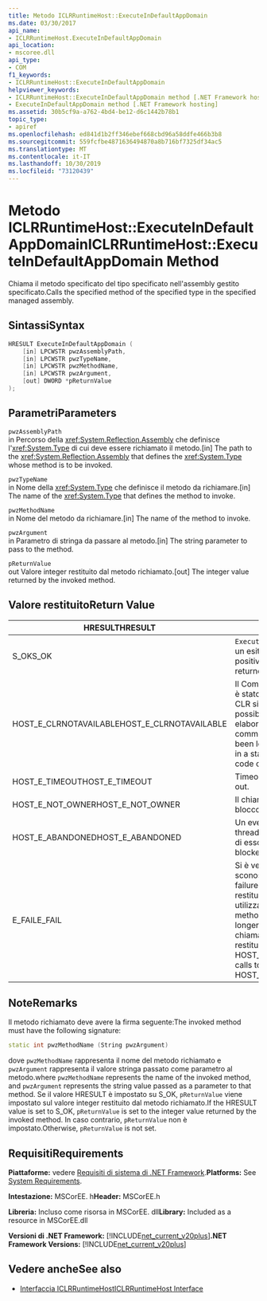 ```yaml
---
title: Metodo ICLRRuntimeHost::ExecuteInDefaultAppDomain
ms.date: 03/30/2017
api_name:
- ICLRRuntimeHost.ExecuteInDefaultAppDomain
api_location:
- mscoree.dll
api_type:
- COM
f1_keywords:
- ICLRRuntimeHost::ExecuteInDefaultAppDomain
helpviewer_keywords:
- ICLRRuntimeHost::ExecuteInDefaultAppDomain method [.NET Framework hosting]
- ExecuteInDefaultAppDomain method [.NET Framework hosting]
ms.assetid: 30b5cf9a-a762-4bd4-be12-d6c1442b78b1
topic_type:
- apiref
ms.openlocfilehash: ed841d1b2ff346ebef668cbd96a58ddfe466b3b8
ms.sourcegitcommit: 559fcfbe4871636494870a8b716bf7325df34ac5
ms.translationtype: MT
ms.contentlocale: it-IT
ms.lasthandoff: 10/30/2019
ms.locfileid: "73120439"
---
```

# <a name="iclrruntimehostexecuteindefaultappdomain-method"></a><span data-ttu-id="22d89-102">Metodo ICLRRuntimeHost::ExecuteInDefaultAppDomain</span><span class="sxs-lookup"><span data-stu-id="22d89-102">ICLRRuntimeHost::ExecuteInDefaultAppDomain Method</span></span>
<span data-ttu-id="22d89-103">Chiama il metodo specificato del tipo specificato nell'assembly gestito specificato.</span><span class="sxs-lookup"><span data-stu-id="22d89-103">Calls the specified method of the specified type in the specified managed assembly.</span></span>  
  
## <a name="syntax"></a><span data-ttu-id="22d89-104">Sintassi</span><span class="sxs-lookup"><span data-stu-id="22d89-104">Syntax</span></span>  
  
```cpp  
HRESULT ExecuteInDefaultAppDomain (  
    [in] LPCWSTR pwzAssemblyPath,  
    [in] LPCWSTR pwzTypeName,   
    [in] LPCWSTR pwzMethodName,  
    [in] LPCWSTR pwzArgument,  
    [out] DWORD *pReturnValue  
);  
```  
  
## <a name="parameters"></a><span data-ttu-id="22d89-105">Parametri</span><span class="sxs-lookup"><span data-stu-id="22d89-105">Parameters</span></span>  
 `pwzAssemblyPath`  
 <span data-ttu-id="22d89-106">in Percorso della <xref:System.Reflection.Assembly> che definisce l'<xref:System.Type> di cui deve essere richiamato il metodo.</span><span class="sxs-lookup"><span data-stu-id="22d89-106">[in] The path to the <xref:System.Reflection.Assembly> that defines the <xref:System.Type> whose method is to be invoked.</span></span>  
  
 `pwzTypeName`  
 <span data-ttu-id="22d89-107">in Nome della <xref:System.Type> che definisce il metodo da richiamare.</span><span class="sxs-lookup"><span data-stu-id="22d89-107">[in] The name of the <xref:System.Type> that defines the method to invoke.</span></span>  
  
 `pwzMethodName`  
 <span data-ttu-id="22d89-108">in Nome del metodo da richiamare.</span><span class="sxs-lookup"><span data-stu-id="22d89-108">[in] The name of the method to invoke.</span></span>  
  
 `pwzArgument`  
 <span data-ttu-id="22d89-109">in Parametro di stringa da passare al metodo.</span><span class="sxs-lookup"><span data-stu-id="22d89-109">[in] The string parameter to pass to the method.</span></span>  
  
 `pReturnValue`  
 <span data-ttu-id="22d89-110">out Valore integer restituito dal metodo richiamato.</span><span class="sxs-lookup"><span data-stu-id="22d89-110">[out] The integer value returned by the invoked method.</span></span>  
  
## <a name="return-value"></a><span data-ttu-id="22d89-111">Valore restituito</span><span class="sxs-lookup"><span data-stu-id="22d89-111">Return Value</span></span>  
  
|<span data-ttu-id="22d89-112">HRESULT</span><span class="sxs-lookup"><span data-stu-id="22d89-112">HRESULT</span></span>|<span data-ttu-id="22d89-113">Descrizione</span><span class="sxs-lookup"><span data-stu-id="22d89-113">Description</span></span>|  
|-------------|-----------------|  
|<span data-ttu-id="22d89-114">S_OK</span><span class="sxs-lookup"><span data-stu-id="22d89-114">S_OK</span></span>|<span data-ttu-id="22d89-115">`ExecuteInDefaultAppDomain` ha restituito un esito positivo.</span><span class="sxs-lookup"><span data-stu-id="22d89-115">`ExecuteInDefaultAppDomain` returned successfully.</span></span>|  
|<span data-ttu-id="22d89-116">HOST_E_CLRNOTAVAILABLE</span><span class="sxs-lookup"><span data-stu-id="22d89-116">HOST_E_CLRNOTAVAILABLE</span></span>|<span data-ttu-id="22d89-117">Il Common Language Runtime (CLR) non è stato caricato in un processo oppure CLR si trova in uno stato in cui non è possibile eseguire codice gestito o elaborare la chiamata correttamente.</span><span class="sxs-lookup"><span data-stu-id="22d89-117">The common language runtime (CLR) has not been loaded into a process, or the CLR is in a state in which it cannot run managed code or process the call successfully.</span></span>|  
|<span data-ttu-id="22d89-118">HOST_E_TIMEOUT</span><span class="sxs-lookup"><span data-stu-id="22d89-118">HOST_E_TIMEOUT</span></span>|<span data-ttu-id="22d89-119">Timeout della chiamata.</span><span class="sxs-lookup"><span data-stu-id="22d89-119">The call timed out.</span></span>|  
|<span data-ttu-id="22d89-120">HOST_E_NOT_OWNER</span><span class="sxs-lookup"><span data-stu-id="22d89-120">HOST_E_NOT_OWNER</span></span>|<span data-ttu-id="22d89-121">Il chiamante non è il proprietario del blocco.</span><span class="sxs-lookup"><span data-stu-id="22d89-121">The caller does not own the lock.</span></span>|  
|<span data-ttu-id="22d89-122">HOST_E_ABANDONED</span><span class="sxs-lookup"><span data-stu-id="22d89-122">HOST_E_ABANDONED</span></span>|<span data-ttu-id="22d89-123">Un evento è stato annullato mentre un thread bloccato o Fiber era in attesa su di esso.</span><span class="sxs-lookup"><span data-stu-id="22d89-123">An event was canceled while a blocked thread or fiber was waiting on it.</span></span>|  
|<span data-ttu-id="22d89-124">E_FAIL</span><span class="sxs-lookup"><span data-stu-id="22d89-124">E_FAIL</span></span>|<span data-ttu-id="22d89-125">Si è verificato un errore irreversibile sconosciuto.</span><span class="sxs-lookup"><span data-stu-id="22d89-125">An unknown catastrophic failure occurred.</span></span> <span data-ttu-id="22d89-126">Se un metodo restituisce E_FAIL, il CRL non è più utilizzabile all'interno del processo.</span><span class="sxs-lookup"><span data-stu-id="22d89-126">If a method returns E_FAIL, the CRL is no longer usable within the process.</span></span> <span data-ttu-id="22d89-127">Le chiamate successive ai metodi di hosting restituiscono HOST_E_CLRNOTAVAILABLE.</span><span class="sxs-lookup"><span data-stu-id="22d89-127">Subsequent calls to hosting methods return HOST_E_CLRNOTAVAILABLE.</span></span>|  
  
## <a name="remarks"></a><span data-ttu-id="22d89-128">Note</span><span class="sxs-lookup"><span data-stu-id="22d89-128">Remarks</span></span>  
 <span data-ttu-id="22d89-129">Il metodo richiamato deve avere la firma seguente:</span><span class="sxs-lookup"><span data-stu-id="22d89-129">The invoked method must have the following signature:</span></span>  
  
```cpp  
static int pwzMethodName (String pwzArgument)  
```  
  
 <span data-ttu-id="22d89-130">dove `pwzMethodName` rappresenta il nome del metodo richiamato e `pwzArgument` rappresenta il valore stringa passato come parametro al metodo.</span><span class="sxs-lookup"><span data-stu-id="22d89-130">where `pwzMethodName` represents the name of the invoked method, and `pwzArgument` represents the string value passed as a parameter to that method.</span></span> <span data-ttu-id="22d89-131">Se il valore HRESULT è impostato su S_OK, `pReturnValue` viene impostato sul valore integer restituito dal metodo richiamato.</span><span class="sxs-lookup"><span data-stu-id="22d89-131">If the HRESULT value is set to S_OK, `pReturnValue` is set to the integer value returned by the invoked method.</span></span> <span data-ttu-id="22d89-132">In caso contrario, `pReturnValue` non è impostato.</span><span class="sxs-lookup"><span data-stu-id="22d89-132">Otherwise, `pReturnValue` is not set.</span></span>  
  
## <a name="requirements"></a><span data-ttu-id="22d89-133">Requisiti</span><span class="sxs-lookup"><span data-stu-id="22d89-133">Requirements</span></span>  
 <span data-ttu-id="22d89-134">**Piattaforme:** vedere [Requisiti di sistema di .NET Framework](../../../../docs/framework/get-started/system-requirements.md).</span><span class="sxs-lookup"><span data-stu-id="22d89-134">**Platforms:** See [System Requirements](../../../../docs/framework/get-started/system-requirements.md).</span></span>  
  
 <span data-ttu-id="22d89-135">**Intestazione:** MSCorEE. h</span><span class="sxs-lookup"><span data-stu-id="22d89-135">**Header:** MSCorEE.h</span></span>  
  
 <span data-ttu-id="22d89-136">**Libreria:** Incluso come risorsa in MSCorEE. dll</span><span class="sxs-lookup"><span data-stu-id="22d89-136">**Library:** Included as a resource in MSCorEE.dll</span></span>  
  
 <span data-ttu-id="22d89-137">**Versioni di .NET Framework:** [!INCLUDE[net_current_v20plus](../../../../includes/net-current-v20plus-md.md)]</span><span class="sxs-lookup"><span data-stu-id="22d89-137">**.NET Framework Versions:** [!INCLUDE[net_current_v20plus](../../../../includes/net-current-v20plus-md.md)]</span></span>  
  
## <a name="see-also"></a><span data-ttu-id="22d89-138">Vedere anche</span><span class="sxs-lookup"><span data-stu-id="22d89-138">See also</span></span>

- [<span data-ttu-id="22d89-139">Interfaccia ICLRRuntimeHost</span><span class="sxs-lookup"><span data-stu-id="22d89-139">ICLRRuntimeHost Interface</span></span>](../../../../docs/framework/unmanaged-api/hosting/iclrruntimehost-interface.md)
